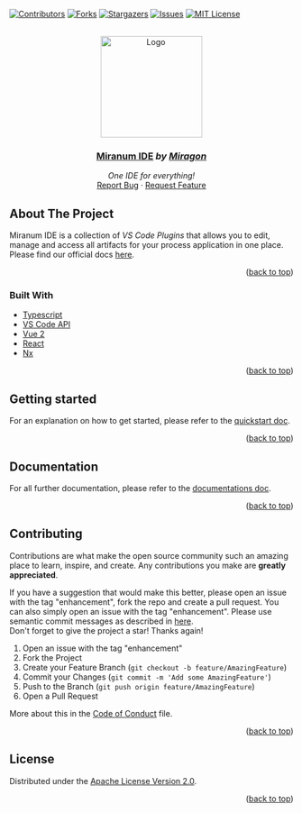 <div id="top"></div>

<!-- PROJECT SHIELDS -->
[![Contributors][contributors-shield]][contributors-url]
[![Forks][forks-shield]][forks-url]
[![Stargazers][stars-shield]][stars-url]
[![Issues][issues-shield]][issues-url]
[![MIT License][license-shield]][license-url]
<!-- END OF PROJECT SHIELDS -->

<!-- PROJECT LOGO -->
<br />
<div align="center">
    <a href="#">
        <img src="https://raw.githubusercontent.com/FlowSquad/miranum-ide/main/images/miranum_logo.png" alt="Logo" height="180">
    </a>
    <h3 ><a href="https://miranum.com/">Miranum IDE</a> <i>by <a href="https://miragon.io/">Miragon</a></i></h3>
    <p>
        <i>One IDE for everything!</i>
        <br />
        <a href="https://github.com/FlowSquad/miranum-ide/issues">Report Bug</a>
        ·
        <a href="https://github.com/FlowSquad/miranum-ide/pulls">Request Feature</a>
    </p>
</div>

## About The Project

Miranum IDE is a collection of *VS Code Plugins* that allows you to edit, manage and access all artifacts for your
process application in one place.
Please find our official docs [here](https://miranum.com/docs/components/miranum-ide/intro-miranum-ide).

<p align="right">(<a href="#top">back to top</a>)</p>

### Built With

* [Typescript]()
* [VS Code API]()
* [Vue 2]()
* [React]()
* [Nx]()

<p align="right">(<a href="#top">back to top</a>)</p>

## Getting started

For an explanation on how to get started, please refer to the [quickstart doc](quickstart.md).

<p align="right">(<a href="#top">back to top</a>)</p>

## Documentation

For all further documentation, please refer to the [documentations doc](docs/README.md).

<p align="right">(<a href="#top">back to top</a>)</p>

<!-- CONTRIBUTING -->
## Contributing

Contributions are what make the open source community such an amazing place to learn, inspire, and create. Any contributions you make are **greatly appreciated**.

If you have a suggestion that would make this better, please open an issue with the tag "enhancement", fork the repo and create a pull request. You can also simply open an issue with the tag "enhancement".
Please use semantic commit messages as described in [here](https://gist.github.com/joshbuchea/6f47e86d2510bce28f8e7f42ae84c716).  
Don't forget to give the project a star! Thanks again!

1. Open an issue with the tag "enhancement"
2. Fork the Project
3. Create your Feature Branch (`git checkout -b feature/AmazingFeature`)
4. Commit your Changes (`git commit -m 'Add some AmazingFeature'`)
5. Push to the Branch (`git push origin feature/AmazingFeature`)
6. Open a Pull Request

More about this in the [Code of Conduct](https://miranum.com/docs/components/contributing/) file.

<p align="right">(<a href="#top">back to top</a>)</p>

## License

Distributed under the [Apache License Version 2.0](LICENSE).


<p align="right">(<a href="#top">back to top</a>)</p>

<!-- MARKDOWN LINKS & IMAGES -->
<!-- https://www.markdownguide.org/basic-syntax/#reference-style-links -->
[contributors-shield]: https://img.shields.io/github/contributors/FlowSquad/miragon-process-ide.svg?style=for-the-badge

[contributors-url]: https://github.com/FlowSquad/miranum-ide/graphs/contributors

[forks-shield]: https://img.shields.io/github/forks/FlowSquad/miragon-process-ide.svg?style=for-the-badge

[forks-url]: https://github.com/FlowSquad/miranum-ide/network/members

[stars-shield]: https://img.shields.io/github/stars/FlowSquad/miragon-process-ide.svg?style=for-the-badge

[stars-url]: https://github.com/FlowSquad/miranum-ide/stargazers

[issues-shield]: https://img.shields.io/github/issues/FlowSquad/miragon-process-ide.svg?style=for-the-badge

[issues-url]: https://github.com/FlowSquad/miranum-ide/issues

[license-shield]: https://img.shields.io/github/license/FlowSquad/miragon-process-ide.svg?style=for-the-badge

[license-url]: https://github.com/FlowSquad/miranum-ide/blob/main/LICENSE
